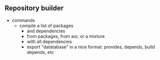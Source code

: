 Repository builder
------------------

* commands
  * compile a list of packages
    * and dependencies
    * from packages, from aur, or a mixture
    * with all dependencies
    * export "datatabase" in a nice format: provides, depends, build depends, etc
